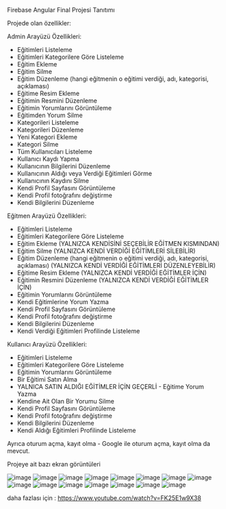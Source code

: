 Firebase Angular Final Projesi Tanıtımı

Projede olan özellikler:

Admin Arayüzü Özellikleri:

* Eğitimleri Listeleme
* Eğitimleri Kategorilere Göre Listeleme
* Eğitim Ekleme
* Eğitim Silme
* Eğitim Düzenleme (hangi eğitmenin o eğitimi verdiği, adı, kategorisi, açıklaması)
* Eğitime Resim Ekleme
* Eğitimin Resmini Düzenleme
* Eğitimin Yorumlarını Görüntüleme
* Eğitimden Yorum Silme
* Kategorileri Listeleme
* Kategorileri Düzenleme
* Yeni Kategori Ekleme
* Kategori Silme
* Tüm Kullanıcıları Listeleme
* Kullanıcı Kaydı Yapma
* Kullanıcının Bilgilerini Düzenleme
* Kullanıcının Aldığı veya Verdiği Eğitimleri Görme
* Kullanıcının Kaydını Silme
* Kendi Profil Sayfasını Görüntüleme
* Kendi Profil fotoğrafını değiştirme
* Kendi Bilgilerini Düzenleme


Eğitmen Arayüzü Özellikleri:

* Eğitimleri Listeleme 
* Eğitimleri Kategorilere Göre Listeleme
* Eğitim Ekleme (YALNIZCA KENDİSİNİ SEÇEBİLİR EĞİTMEN KISMINDAN)
* Eğitim Silme (YALNIZCA KENDİ VERDİĞİ EĞİTİMLERİ SİLEBİLİR)
* Eğitim Düzenleme (hangi eğitmenin o eğitimi verdiği, adı, kategorisi, açıklaması) (YALNIZCA KENDİ VERDİĞİ EĞİTİMLERİ DÜZENLEYEBİLİR)
* Eğitime Resim Ekleme (YALNIZCA KENDİ VERDİĞİ EĞİTİMLER İÇİN)
* Eğitimin Resmini Düzenleme (YALNIZCA KENDİ VERDİĞİ EĞİTİMLER İÇİN)
* Eğitimin Yorumlarını Görüntüleme
* Kendi Eğitimlerine Yorum Yazma
* Kendi Profil Sayfasını Görüntüleme
* Kendi Profil fotoğrafını değiştirme
* Kendi Bilgilerini Düzenleme
* Kendi Verdiği Eğitimleri Profilinde Listeleme


Kullanıcı Arayüzü Özellikleri:

* Eğitimleri Listeleme
* Eğitimleri Kategorilere Göre Listeleme
* Eğitimin Yorumlarını Görüntüleme
* Bir Eğitimi Satın Alma
* YALNICA SATIN ALDIĞI EĞİTİMLER İÇİN GEÇERLİ - Eğitime Yorum Yazma
* Kendine Ait Olan Bir Yorumu Silme
* Kendi Profil Sayfasını Görüntüleme
* Kendi Profil fotoğrafını değiştirme
* Kendi Bilgilerini Düzenleme
* Kendi Aldığı Eğitimleri Profilinde Listeleme

Ayrıca oturum açma, kayıt olma - Google ile oturum açma, kayıt olma da mevcut.

Projeye ait bazı ekran görüntüleri

![image](https://user-images.githubusercontent.com/105427467/212128716-34ca2dad-f98a-4e1c-8b20-1f99c202fe60.png)
![image](https://user-images.githubusercontent.com/105427467/212128788-f287ec6b-f888-4768-8e53-a65afa886815.png)
![image](https://user-images.githubusercontent.com/105427467/212128838-ddc9592c-80ea-4690-ba71-f144632af8ec.png)
![image](https://user-images.githubusercontent.com/105427467/212128945-251334dc-af0a-4527-bde8-be596ea6fd2c.png)
![image](https://user-images.githubusercontent.com/105427467/212129024-63a64492-3ef9-483a-9348-f95378b0d117.png)
![image](https://user-images.githubusercontent.com/105427467/212129129-144a8708-5cf4-4dfa-82a6-f4e65087bd17.png)
![image](https://user-images.githubusercontent.com/105427467/212129196-b053e7fc-275f-4215-a86c-add051f5ef77.png)
![image](https://user-images.githubusercontent.com/105427467/212129313-c9686089-77cb-4dc2-be32-728d1c92657f.png)
![image](https://user-images.githubusercontent.com/105427467/212129376-b0401be2-e1ed-4542-9e51-45dd8744579d.png)
![image](https://user-images.githubusercontent.com/105427467/212129432-6fd76795-c7cc-49fa-9f1b-4e5f26dd5306.png)
![image](https://user-images.githubusercontent.com/105427467/212129477-36783c47-086d-4d87-9607-843b702602bb.png)
![image](https://user-images.githubusercontent.com/105427467/212129505-e0973fb3-bb5a-4169-bb62-23c4b6679fad.png)
![image](https://user-images.githubusercontent.com/105427467/212129863-9fd805ee-7e7f-4f58-9129-45ba96f957ac.png)
![image](https://user-images.githubusercontent.com/105427467/212129917-9100ff95-c68f-47f9-b3fc-a9fc304f3003.png)
![image](https://user-images.githubusercontent.com/105427467/212129984-e03b4df5-c07c-4f72-bb9d-979849576a6a.png)

daha fazlası için : https://www.youtube.com/watch?v=FK25E1w9X38



